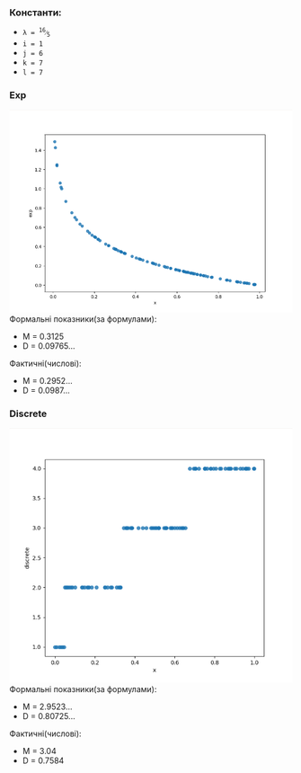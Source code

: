 ### Константи:

- <code>&lambda; = <sup>16</sup>&frasl;<sub>5</sub></code>
- `i = 1`
- `j = 6`
- `k = 7`
- `l = 7`

### Exp
![Exp](./exp.png)
Формальні показники(за формулами):
- M = 0.3125
- D = 0.09765...

Фактичні(числові):
- M = 0.2952...
- D = 0.0987...
<div class="page-break"></div>

### Discrete
![Discr](./discr.png)
Формальні показники(за формулами):
- M = 2.9523...
- D = 0.80725...

Фактичні(числові):
- M = 3.04
- D = 0.7584